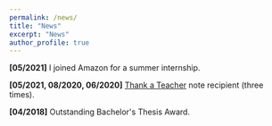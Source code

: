 ```yaml
---
permalink: /news/
title: "News"
excerpt: "News"
author_profile: true
---
```


**[05/2021]** I joined Amazon for a summer internship.

**[05/2021, 08/2020, 06/2020]** [Thank a Teacher](https://www.ctl.gatech.edu/grad-students/thank-a-teacher) note recipient (three times).

**[04/2018]** Outstanding Bachelor's Thesis Award.